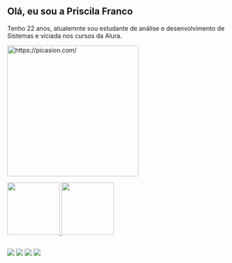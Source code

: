## Olá, eu sou a Priscila Franco

Tenho 22 anos, atualemnte sou estudante de análise e desenvolvimento de Sistemas e viciada nos cursos da Alura.  

<a href="https://picasion.com/"><img src="https://i.picasion.com/pic92/913352f673b67c58cef06b8edd5c8ab9.gif" width="300" height="300" border="0" alt="https://picasion.com/" /></a><br />

<div>
  <a href="https://github.com/prifranco">
  <img height="120em" src="https://github-readme-stats.vercel.app/api?username=prifranco&show_icons=true&theme=dracula&include_all_commits=true&count_private=true"/>
  <img height="120em" src="https://github-readme-stats.vercel.app/api/top-langs/?username=prifranco&layout=compact&langs_count=7&theme=dracula"/>
</div>
 
  ##
  
  <div> 
  <a href="https://www.instagram.com/pri.frannco/" target="_blank"><img src="https://img.shields.io/badge/-Instagram-%23E4405F?style=for-the-badge&logo=instagram&logoColor=white" target="_blank"></a>
 	<a href="https://www.twitch.tv/prisquila" target="_blank"><img src="https://img.shields.io/badge/Twitch-9146FF?style=for-the-badge&logo=twitch&logoColor=white" target="_blank"></a>
  <a href="mailto:prisciladsfranco@gmail.com"><img src="https://img.shields.io/badge/-Gmail-%23333?style=for-the-badge&logo=gmail&logoColor=white" target="_blank"></a>
  <a href="https://www.linkedin.com/in/priscila-franco-2b9075235/" target="_blank"><img src="https://img.shields.io/badge/-LinkedIn-%230077B5?style=for-the-badge&logo=linkedin&logoColor=white" target="_blank"></a> 
</div>
